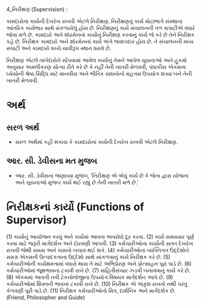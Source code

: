 4_નિરીક્ષણ
(Supervision) :

કામદારોના કાર્યની દેખરેખ રાખવી એટલે નિરીક્ષણ. નિરીક્ષણનું કાર્ય મોટાભાગે સંસ્થાના આંતરિક કાર્યભાર સાથે સંકળાયેલું હોય છે. નિરીક્ષણનું કાર્ય સંચાલનની તળ સપાટીએ વધારે જોવા મળે છે. કામદારો અને શૉરમેનનાં કાર્યોનું નિરીક્ષણ કરવાનું કાર્ય જે કરે છે તેને નિરીક્ષક કહે છે. નિરીક્ષક કામદારો અને શૉરમેનનાં કાર્ય અંગે જવાબદાર હોય છે. તે સંચાલનની મધ્ય સપાટી અને કામદારો વચ્ચે ચાવીરૂપ સ્થાન ધરાવે છે.

નિરીક્ષણ એટલે તાબેદારોને સોંપવામાં આવેલ કાર્યાનું તેમને આપેલ સૂચનાઓ અને હૂકમો અનુસાર અમલીકરણ યોગ્ય રીતે કરે છે કે નહીં તેની ખાતરી મેળવવી, પંધાકીય એકમના ધ્યેયોની શ્રેષ્ઠ સિદ્ધિ માટે માનવીય અને ભૌતિક સાધનોનો મહત્તમ ઉપયોગ શક્ય બને તેની ખાતરી મેળવવી.

# અર્થ
## સરળ અર્થ
- સરળ અર્થમાં કહી શકાય કે કામદારોના કાર્યની દેખરેખ રાખવી એટલે નિરીક્ષણ.
## આર. સી. ડેવીસના મત મુજબ
- આર. સી. ડેવીસના જણાવ્યા મુજબ, ‘નિરીક્ષણ એ એવું કાર્ય છે કે જેના દ્વારા યોજના અને સૂચનાઓ મુજબ કાર્ય થઈ રહ્યું છે તેની ખાતરી મળે છે.'

# નિરીક્ષકનાં કાર્યો (Functions of Supervisor)
(1) કાર્યોનું આયોજન કરવું અને કાર્યમાં આવતા અવરોધો દૂર કરવા.
(2) કાર્ય સમયસર પૂર્ણ કરવા માટે જરૂરી માર્ગદર્શન અને દોરવણી આપવી.
(3) કર્મચારીઓના કાર્યોની સતત દેખરેખ રાખવી જેથી સમય અને કામનો બચાવ થઈ શકે.
(4) કર્મચારીઓના વ્યક્તિગત ઉદ્દેશોને સમગ્ર એકમની ઉત્પાદકતાના ઉદ્દેશો સાથે સાંકળવાનું કાર્ય નિરીક્ષક કરે છે.
(5) કર્મચારીઓની કાર્યક્ષમતામાં વધારો થાય તે માટે અભિપ્રેરણ અને પ્રોત્સાહન પૂરાં પાડે છે.
(6) કર્મચારીઓમાં જૂથભાવના ટકાવી રાખે છે.
(7) માહિતીસંંચાર ઝડપી બનાવવાનું કાર્ય કરે છે.
(8) એકમમાં આવતી નવી ટેકનોલોજીના ઉપયોગ વિષયક માર્ગદર્શન આપે છે.
(9) કર્મચારીઓમાં શિસ્તની ભાવના ટકાવી રાખે છે.
(10) નિરીક્ષક એ અંકુશ રાખતો નથી પરંતુ કેળવણી પૂરી પાડે છે.
(11) નિરીક્ષક કર્મચારીઓનો મિત્ર, દાર્શનિક અને માર્ગદર્શક છે. (Friend, Philosopher and Guide)
